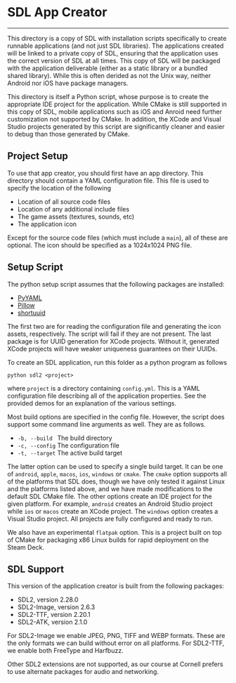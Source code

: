 # SDL App Creator
---
This directory is a copy of SDL with installation scripts specifically to 
create runnable applications (and not just SDL libraries). The applications 
created will be linked to a private copy of SDL, ensuring that the application 
uses the correct version of SDL at all times. This copy of SDL will be packaged 
with the application deliverable (either as a static library or a bundled 
shared library). While this is often derided as not the Unix way, neither Android nor iOS have package managers.

This directory is itself a Python script, whose purpose is to create the 
appropriate IDE project for the application. While CMake is still supported in 
this copy of SDL, mobile applications such as iOS and Anroid need further 
customization not supported by CMake. In addition, the XCode and Visual Studio 
projects generated by this script are significantly cleaner and easier to debug 
than those generated by CMake.

## Project Setup

To use that app creator, you should first have an app directory. This 
directory should contain a YAML configuration file. This file is used to 
specify the location of the following 

- Location of all source code files
- Location of any additional include files
- The game assets (textures, sounds, etc)
- The application icon

Except for the source code files (which must include a `main`), all of these are 
optional. The icon should be specified as a 1024x1024 PNG file.

## Setup Script

The python setup script assumes that the following packages are installed:

- [PyYAML](https://pyyaml.org)
- [Pillow](https://pillow.readthedocs.io/en/stable/)
- [shortuuid](https://pypi.org/project/shortuuid/)

The first two are for reading the configuration file and generating the icon 
assets, respectively. The script will fail if they are not present. The last 
package is for UUID generation for XCode projects. Without it, generated XCode 
projects will have weaker uniqueness guarantees on their UUIDs.

To create an SDL application, run this folder as a python program as follows

    python sdl2 <project>

where `project` is a directory containing `config.yml`. This is a YAML 
configuration file describing all of the application properties. See the provided 
demos for an explanation of the various settings. 

Most build options are specified in the config file. However, the script does 
support some command line arguments as well. They are as follows.

- `-b, --build `   The build directory
- `-c, --config`   The configuration file
- `-t, --target`   The active build target

The latter option can be used to specify a single build target. It can be one of 
`android`, `apple`, `macos`, `ios`, `windows` or `cmake`. The `cmake` option supports all of the platforms that SDL does, though we have only tested it against Linux and the platforms listed above, and we have made modifications to the default SDL CMake file.  The other options create an IDE project for the given platform.  For example, `android` creates an Android Studio project while `ios` or `macos` create an XCode project. The `windows` option creates a Visual Studio project. All projects are fully configured and ready to run.

We also have an experimental `flatpak` option. This is a project built on top of CMake for packaging x86 Linux builds for rapid deployment on the Steam Deck. 


## SDL Support

This version of the application creator is built from the following packages:

- SDL2, version 2.28.0
- SDL2-Image, version 2.6.3
- SDL2-TTF, version 2.20.1
- SDL2-ATK, version 2.1.0

For SDL2-Image we enable JPEG, PNG, TIFF and WEBP formats. These are the only formats we can build without error on all platforms. For SDL2-TTF, we enable both FreeType and Harfbuzz.

Other SDL2 extensions are not supported, as our course at Cornell prefers to use alternate packages for audio and networking.
